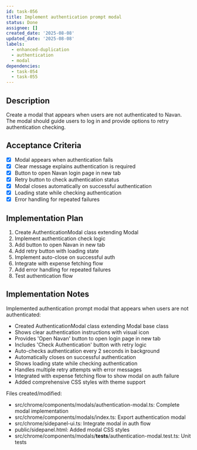 ```yaml
---
id: task-056
title: Implement authentication prompt modal
status: Done
assignee: []
created_date: '2025-08-08'
updated_date: '2025-08-08'
labels:
  - enhanced-duplication
  - authentication
  - modal
dependencies:
  - task-054
  - task-055
---
```


## Description

Create a modal that appears when users are not authenticated to Navan. The modal should guide users to log in and provide options to retry authentication checking.

## Acceptance Criteria

- [x] Modal appears when authentication fails
- [x] Clear message explains authentication is required
- [x] Button to open Navan login page in new tab
- [x] Retry button to check authentication status
- [x] Modal closes automatically on successful authentication
- [x] Loading state while checking authentication
- [x] Error handling for repeated failures

## Implementation Plan

1. Create AuthenticationModal class extending Modal
2. Implement authentication check logic
3. Add button to open Navan in new tab
4. Add retry button with loading state
5. Implement auto-close on successful auth
6. Integrate with expense fetching flow
7. Add error handling for repeated failures
8. Test authentication flow

## Implementation Notes

Implemented authentication prompt modal that appears when users are not authenticated:
- Created AuthenticationModal class extending Modal base class
- Shows clear authentication instructions with visual icon
- Provides 'Open Navan' button to open login page in new tab
- Includes 'Check Authentication' button with retry logic
- Auto-checks authentication every 2 seconds in background
- Automatically closes on successful authentication
- Shows loading state while checking authentication
- Handles multiple retry attempts with error messages
- Integrated with expense fetching flow to show modal on auth failure
- Added comprehensive CSS styles with theme support

Files created/modified:
- src/chrome/components/modals/authentication-modal.ts: Complete modal implementation
- src/chrome/components/modals/index.ts: Export authentication modal
- src/chrome/sidepanel-ui.ts: Integrate modal in auth flow
- public/sidepanel.html: Added modal CSS styles
- src/chrome/components/modals/__tests__/authentication-modal.test.ts: Unit tests
